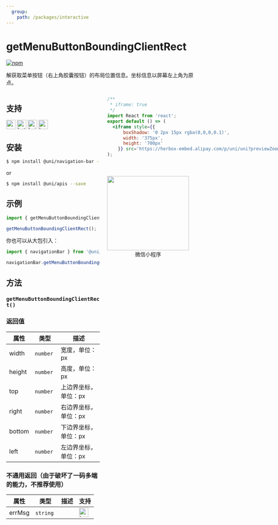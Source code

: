 ```yaml
---
  group:
    path: /packages/interactive
---
```


# getMenuButtonBoundingClientRect


[![npm](https://img.shields.io/npm/v/@uni/navigation-bar.svg)](https://www.npmjs.com/package/@uni/navigation-bar)

解获取菜单按钮（右上角胶囊按钮）的布局位置信息。坐标信息以屏幕左上角为原点。

<div style="display: flex;flex-direction: row;justify-content: space-between;">
<div style="margin-right: 20px;max-width: 50%;">

## 支持

<img alt="wechatMiniprogram" src="https://img.alicdn.com/tfs/TB1slcYdxv1gK0jSZFFXXb0sXXa-200-200.svg" width="25px" height="25px" title="微信小程序"/> <img alt="bytedanceMicroApp" src="https://gw.alicdn.com/tfs/TB1jFtVzO_1gK0jSZFqXXcpaXXa-200-200.svg" width="25px" height="25px" title="字节跳动小程序"/> <img alt="baiduSmartProgram" src="https://img.alicdn.com/imgextra/i4/O1CN01jngdBb24yGv2Fu34G_!!6000000007459-2-tps-200-200.png" width="25px" height="25px" title="百度小程序" /> <img alt="kuaiShouMiniProgram" src="https://gw.alicdn.com/imgextra/i4/O1CN01kzmJMM24jcFEzp5Wv_!!6000000007427-2-tps-200-200.png" width="25px" height="25px" title="快手小程序" />

## 安装

```bash
$ npm install @uni/navigation-bar --save
```
or
```bash
$ npm install @uni/apis --save
```
## 示例

```javascript
import { getMenuButtonBoundingClientRect } from '@uni/navigation-bar';

getMenuButtonBoundingClientRect();
```

你也可以从大包引入：
```js
import { navigationBar } from '@uni/apis';

navigationBar.getMenuButtonBoundingClientRect();
```

## 方法

### `getMenuButtonBoundingClientRect()`

### 返回值

| 属性 | 类型 | 描述 |
| --- | --- | --- |
| width | `number`  | 宽度，单位：px |
| height | `number`  | 高度，单位：px | 
| top | `number`  | 上边界坐标，单位：px | 
| right | `number`  | 右边界坐标，单位：px | 
| bottom | `number`  | 下边界坐标，单位：px |
| left | `number`  | 左边界坐标，单位：px |

### 不通用返回（由于破坏了一码多端的能力，不推荐使用）

| 属性 | 类型 | 描述 | 支持 |
| --- | --- | --- | ----|
| errMsg | `string`  |  | <img alt="bytedanceMicroApp" src="https://gw.alicdn.com/tfs/TB1jFtVzO_1gK0jSZFqXXcpaXXa-200-200.svg" width="25px" height="25px" title="字节跳动小程序"/> |

</div>
<div>

```jsx | inline
/**
 * iframe: true
 */
import React from 'react';
export default () => (
  <iframe style={{
      boxShadow: '0 2px 15px rgba(0,0,0,0.1)',
      width: '375px',
      height: '700px'
    }} src='https://herbox-embed.alipay.com/p/uni/uni?previewZoom=100&view=preview&defaultPage=pages/navigation-bar/index&topSlider=false'></iframe>
);
```

<div style="display: flex;margin-top: 50px;">
  <div>
    <img src="https://img.alicdn.com/imgextra/i2/O1CN01iI0BJv1EyrORuBMUh_!!6000000000421-0-tps-690-662.jpg" width="220" height="200" />
    <div style="text-align: center;">微信小程序</div>
  </div>
</div>

</div>
</div>
